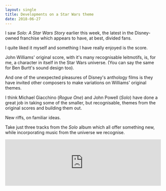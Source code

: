 ```yaml
---
layout: single
title: Developments on a Star Wars theme 
date: 2018-06-27
---
```


I saw *Solo: A Star Wars Story* earlier this week, the latest in the Disney-owned franchise which appears to have, at best, divided fans.

I quite liked it myself and something I have really enjoyed is the score.

John Williams' original score, with it's many recognisable leitmotifs, is, for me, a character in itself in the Star Wars universe. (You can say the same for Ben Burtt's sound design too). 

And one of the unexpected pleasures of Disney's anthology films is they have invited other composers to make variations on Williams' original themes.

I think Michael Giacchino (*Rogue One*) and John Powell (*Solo*) have done a great job in taking some of the smaller, but recognisable, themes from the original scores and building them out. 

New riffs, on familiar ideas.

Take just three tracks from the *Solo* album which all offer something new, while incorporating music from the universe we recognise.

<iframe src="https://open.spotify.com/embed/user/adamwestbrook/playlist/43MW25AbL90DEAW1eYDlR9" width="100%" height="auto" frameborder="0" allowtransparency="true" allow="encrypted-media"></iframe>